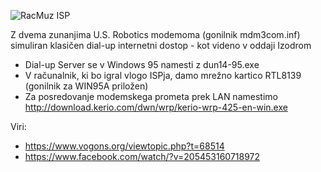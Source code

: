 ![RacMuz ISP](https://raw.githubusercontent.com/markostamcar/muzej.si/master/dial-up/modem.jpg)

Z dvema zunanjima U.S. Robotics modemoma (gonilnik mdm3com.inf) simuliran klasičen dial-up internetni dostop - kot videno v oddaji Izodrom
- Dial-up Server se v Windows 95 namesti z dun14-95.exe
- V računalnik, ki bo igral vlogo ISPja, damo mrežno kartico RTL8139 (gonilnik za WIN95A priložen)
- Za posredovanje modemskega prometa prek LAN namestimo http://download.kerio.com/dwn/wrp/kerio-wrp-425-en-win.exe

Viri:
- https://www.vogons.org/viewtopic.php?t=68514
- https://www.facebook.com/watch/?v=205453160718972
